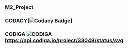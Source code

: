 ### M2_Project
### CODACY([![Codacy Badge](https://app.codacy.com/project/badge/Grade/ebe90fc9f8f04af58662a6582569f3f5)](https://www.codacy.com/gh/Ajithmathiyalagan/M2_project/dashboard?utm_source=github.com&amp;utm_medium=referral&amp;utm_content=Ajithmathiyalagan/M2_project&amp;utm_campaign=Badge_Grade)]
### CODIGA ![CODIGA]()https://api.codiga.io/project/33048/status/svg
